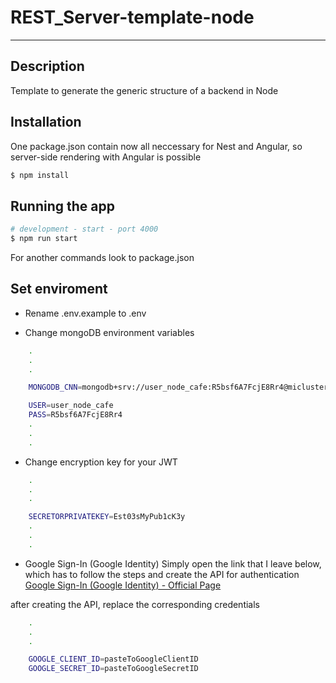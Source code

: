 # REST_Server-template-node

---

## Description

Template to generate the generic structure of a backend in Node

## Installation

One package.json contain now all neccessary for Nest and Angular, so server-side rendering with Angular is possible

```bash
$ npm install
```

## Running the app

```bash
# development - start - port 4000
$ npm run start
```

For another commands look to package.json

## Set enviroment

- Rename .env.example to .env

- Change mongoDB environment variables

```bash
	.
	.
	.

	MONGODB_CNN=mongodb+srv://user_node_cafe:R5bsf6A7FcjE8Rr4@miclustercafe.y7m8dsa.mongodb.net/cafeDB

	USER=user_node_cafe
	PASS=R5bsf6A7FcjE8Rr4
	.
	.
	.
```

- Change encryption key for your JWT

```bash
	.
	.
	.

	SECRETORPRIVATEKEY=Est03sMyPub1cK3y
	.
	.
	.
```

- Google Sign-In (Google Identity)
  Simply open the link that I leave below, which has to follow the steps and create the API for authentication
  [Google Sign-In (Google Identity) - Official Page](https://developers.google.com/identity/gsi/web/guides/get-google-api-clientid?hl=es-419)

after creating the API, replace the corresponding credentials

```bash
	.
	.
	.

	GOOGLE_CLIENT_ID=pasteToGoogleClientID
	GOOGLE_SECRET_ID=pasteToGoogleSecretID
```
